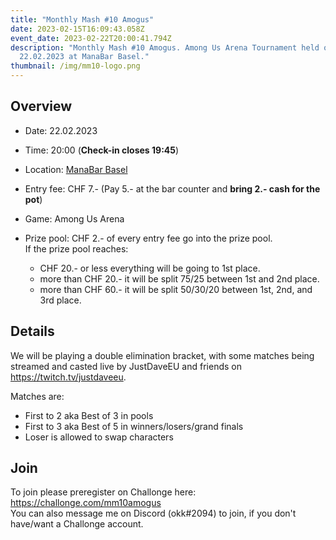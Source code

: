 ```yaml
---
title: "Monthly Mash #10 Amogus"
date: 2023-02-15T16:09:43.058Z
event_date: 2023-02-22T20:00:41.794Z
description: "Monthly Mash #10 Amogus. Among Us Arena Tournament held on the
  22.02.2023 at ManaBar Basel."
thumbnail: /img/mm10-logo.png
---
```

## Overview

* Date: 22.02.2023
* Time: 20:00 (**Check-in closes 19:45**)
* Location: [ManaBar Basel](https://manabar.ch/)
* Entry fee: CHF 7.- (Pay 5.- at the bar counter and **bring 2.- cash for the pot**)
* Game: Among Us Arena
* Prize pool: CHF 2.- of every entry fee go into the prize pool.\
  If the prize pool reaches:

  * CHF 20.- or less everything will be going to 1st place.
  * more than CHF 20.- it will be split 75/25 between 1st and 2nd place.
  * more than CHF 60.- it will be split 50/30/20 between 1st, 2nd, and 3rd place.

## Details

We will be playing a double elimination bracket, with some matches being streamed and casted live by JustDaveEU and friends on <https://twitch.tv/justdaveeu>.

Matches are:

* First to 2 aka Best of 3 in pools
* First to 3 aka Best of 5 in winners/losers/grand finals
* Loser is allowed to swap characters

## Join

To join please preregister on Challonge here: <https://challonge.com/mm10amogus>\
You can also message me on Discord (okk#2094) to join, if you don't have/want a Challonge account.